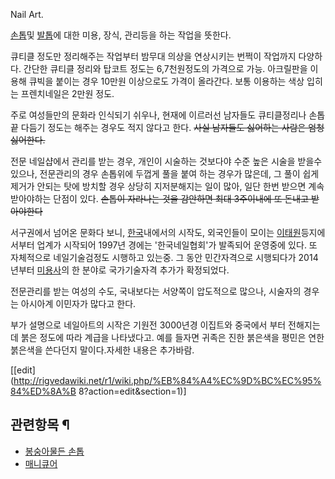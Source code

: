 Nail Art.

[손톱](%EC%86%90%ED%86%B1.md)및 [발톱](%EB%B0%9C%ED%86%B1.md)에 대한 미용, 장식,
관리등을 하는 작업을 뜻한다.

큐티클 정도만 정리해주는 작업부터 밤무대 의상을 연상시키는 번쩍이 작업까지 다양하다. 간단한 큐티클 정리와 탑코트 정도는 6,7천원정도의
가격으로 가능. 아크릴판을 이용해 큐빅을 붙이는 경우 10만원 이상으로도 가격이 올라간다. 보통 이용하는 색상 입히는 프렌치네일은 2만원
정도.

주로 여성들만의 문화라 인식되기 쉬우나, 현재에 이르러선 남자들도 큐티클정리나 손톱끝 다듬기 정도는 해주는 경우도 적지 않다고 한다.
<del>사실 남자들도 싫어하는 사람은 엄청 싫어한다.</del>

전문 네일샵에서 관리를 받는 경우, 개인이 시술하는 것보다야 수준 높은 시술을 받을수 있으나, 전문관리의 경우 손톱위에 두껍게 풀을 붙여
하는 경우가 많은데, 그 풀이 쉽게 제거가 안되는 탓에 방치할 경우 상당히 지저분해지는 일이 많아, 일단 한번 받으면 계속 받아야하는 단점이
있다. <del>손톱이 자라나는 것을 감안하면 최대 3주이내에 또 돈내고 받아야한다</del>

서구권에서 넘어온 문화다 보니, [한국](%ED%95%9C%EA%B5%AD.md)내에서의 시작도, 외국인들이 모이는
[이태원](%EC%9D%B4%ED%83%9C%EC%9B%90.md)등지에서부터 업계가 시작되어 1997년 경에는 '한국네일협회'가
발족되어 운영중에 있다. 또 자체적으로 네일기술검정도 시행하고 있는중. 그 동안 민간자격으로 시행되다가 2014년부터
[미용사](%EB%AF%B8%EC%9A%A9%EC%82%AC.md)의 한 분야로 국가기술자격 추가가 확정되었다.

전문관리를 받는 여성의 수도, 국내보다는 서양쪽이 압도적으로 많으나, 시술자의 경우는 아시아계 이민자가 많다고 한다.

부가 설명으로 네일아트의 시작은 기원전 3000년경 이집트와 중국에서 부터 전해지는데 붉은 정도에 따라 계급을 나타냈다고. 예를 들자면
귀족은 진한 붉은색을 평민은 연한 붉은색을 쓴다던지 말이다.자세한 내용은 추가바람.

[[edit](http://rigvedawiki.net/r1/wiki.php/%EB%84%A4%EC%9D%BC%EC%95%84%ED%8A%B
8?action=edit&section=1)]

## 관련항목 ¶

  * [봉숭아물든 손톱](%EB%B4%89%EC%88%AD%EC%95%84%EB%AC%BC%EB%93%A0%20%EC%86%90%ED%86%B1.md)
  * [매니큐어](%EB%A7%A4%EB%8B%88%ED%81%90%EC%96%B4.md)  

